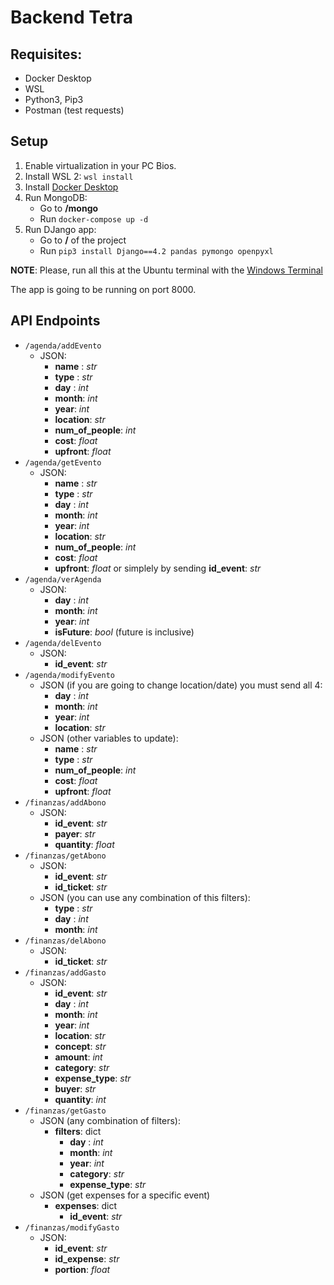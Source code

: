 # Backend Tetra
## Requisites:
- Docker Desktop
- WSL
- Python3, Pip3
- Postman (test requests)

## Setup
1. Enable virtualization in your PC Bios.
2. Install WSL 2: `wsl install`
3. Install [Docker Desktop](https://www.docker.com/products/docker-desktop/)
4. Run MongoDB:
    - Go to **/mongo**
    - Run `docker-compose up -d`
5. Run DJango app:
    - Go to **/** of the project  
    - Run `pip3 install Django==4.2 pandas pymongo openpyxl`

**NOTE**: Please, run all this at the Ubuntu terminal with the [Windows Terminal](https://apps.microsoft.com/detail/9n0dx20hk701)

The app is going to be running on port 8000.

## API Endpoints
- `/agenda/addEvento`
    - JSON: 
        - **name** : *str*
        - **type** : *str*
        - **day** : *int*
        - **month**: *int*
        - **year**: *int*
        - **location**: *str*
        - **num_of_people**: *int*
        - **cost**: *float*
        - **upfront**: *float*
- `/agenda/getEvento`
    - JSON: 
        - **name** : *str*
        - **type** : *str*
        - **day** : *int*
        - **month**: *int*
        - **year**: *int*
        - **location**: *str*
        - **num_of_people**: *int*
        - **cost**: *float*
        - **upfront**: *float*
    or simplely by sending **id_event**: *str*
- `/agenda/verAgenda`
    - JSON:  
        - **day** : *int*
        - **month**: *int*
        - **year**: *int*    
        - **isFuture**: *bool* (future is inclusive)
- `/agenda/delEvento`
    - JSON: 
        - **id_event**: *str*
- `/agenda/modifyEvento`
    - JSON (if you are going to change location/date) you must send all 4: 
        - **day** : *int*
        - **month**: *int*
        - **year**: *int*
        - **location**: *str*
    - JSON (other variables to update):
        - **name** : *str*
        - **type** : *str*
        - **num_of_people**: *int*
        - **cost**: *float*
        - **upfront**: *float*
- `/finanzas/addAbono`
    - JSON:
        - **id_event**: *str*
        - **payer**: *str*
        - **quantity**: *float* 
- `/finanzas/getAbono`
    - JSON:
        - **id_event**: *str*
        - **id_ticket**: *str*
    - JSON (you can use any combination of this filters):
        - **type** : *str* 
        - **day** : *int*
        - **month**: *int*
- `/finanzas/delAbono`
    - JSON:
        - **id_ticket**: *str*
- `/finanzas/addGasto`
    - JSON:
        - **id_event**: *str*
        - **day** : *int*
        - **month**: *int*
        - **year**: *int*
        - **location**: *str*
        - **concept**: *str*
        - **amount**: *int*
        - **category**: *str*
        - **expense_type**: *str*
        - **buyer**: *str*
        - **quantity**: *int*
- `/finanzas/getGasto`
    - JSON (any combination of filters):
        - **filters**: dict
            - **day** : *int*
            - **month**: *int*
            - **year**: *int*
            - **category**: *str*
            - **expense_type**: *str*
    - JSON (get expenses for a specific event)
        - **expenses**: dict
            - **id_event**: *str* 
- `/finanzas/modifyGasto`
    - JSON:
        - **id_event**: *str* 
        - **id_expense**: *str* 
        - **portion**: *float*